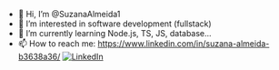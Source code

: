 - 👋 Hi, I’m @SuzanaAlmeida1
- 👀 I’m interested in software development (fullstack)
- 🌱 I’m currently learning Node.js, TS, JS, database...
- 📫 How to reach me: https://www.linkedin.com/in/suzana-almeida-b3638a36/
[![LinkedIn](https://img.shields.io/badge/LinkedIn-0077B5?style=for-the-badge&logo=linkedin&logoColor=white)](https://www.linkedin.com/in/suzana-almeida-b3638a36/)

